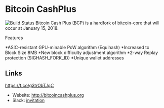 # Bitcoin CashPlus 


[![Build Status](https://travis-ci.org/bitcoincashplus/bitcoincashplus.svg?branch=master)](https://travis-ci.org/bitcoincashplus/bitcoincashplus)
Bitcoin Cash Plus (BCP) is a hardfork of bitcoin-core that will occur at January 15, 2018. 

Features

*ASIC-resistant GPU-minable PoW algorithm (Equihash)
*Increased to Block Size 8MB
*New block difficulty adjustment algorithm
*2-way Replay protection (SIGHASH_FORK_ID)
*Unique wallet addresses
## Links
https://t.co/g3trObTJgC
* Website: http://bitcoincashplus.org
* Slack: [invitation](https://slackpass.io/bitcoincashplus)
